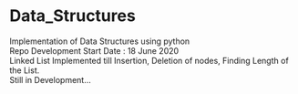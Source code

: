 # Data_Structures
Implementation of Data Structures using python
<br>
Repo Development Start Date : 18 June 2020
<br>
Linked List Implemented till Insertion, Deletion of nodes, Finding Length of the List.
<br>
Still in Development...

